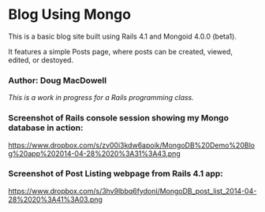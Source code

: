 
# Blog Using Mongo

This is a basic blog site built using Rails 4.1 and Mongoid 4.0.0 (beta1).

It features a simple Posts page, where posts can be created, viewed, edited, or destoyed.

### Author:  Doug MacDowell

*This is a work in progress for a Rails programming class.*

### Screenshot of Rails console session showing my Mongo database in action:

https://www.dropbox.com/s/zv00i3kdw6apoik/MongoDB%20Demo%20Blog%20app%202014-04-28%2020%3A31%3A43.png

### Screenshot of Post Listing webpage from Rails 4.1 app:

https://www.dropbox.com/s/3hv9lbbq6fydonl/MongoDB_post_list_2014-04-28%2020%3A41%3A03.png
